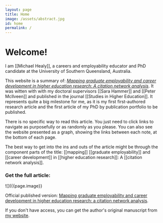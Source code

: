 ```yaml
---
layout: page
title: Home
image: /assets/abstract.jpg
id: home
permalink: /
---
```


# Welcome! 

I am [[Michael Healy]], a careers and employability educator and PhD candidate at the University of Southern Queensland, Australia. 

This website is a summary of: [*Mapping graduate employability and career development in higher education research: A citation network analysis*](https://www.tandfonline.com/doi/abs/10.1080/03075079.2020.1804851?journalCode=cshe20). It was witten with with my doctoral supervisors [[Sara Hammer]] and [[Peter McIlveen]] and published in the journal [[Studies in Higher Education]]. It represents quite a big milestone for me, as it is my first first-authored research article and the first article of my PhD by publication portfolio to be published. 

There is no specific way to read this article. You just need to click links to navigate as purposefully or as randomly as you please. You can also see the website presented as a graph, showing the links between each note, at the bottom of each page. 

The best way to get into the ins and outs of the article might be through the component parts of the title: [[mapping]] [[graduate employability]] and [[career development]] in [[higher education research]]: A [[citation network analysis]].  

### Get the full article: 
![]({{page.image}}

Official published version: [Mapping graduate employability and career development in higher education research: a citation network analysis](https://www.tandfonline.com/doi/full/10.1080/03075079.2020.1804851). 

If you don't have access, you can get the author's original manuscript from [my website](https://mojohealy.com/publication/healy-etal-2020/). 

<style>
  .wrapper {
    max-width: 46em;
  }
</style>
